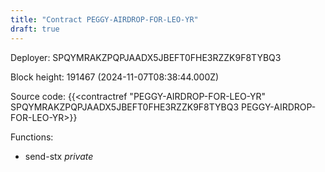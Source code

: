 ```yaml
---
title: "Contract PEGGY-AIRDROP-FOR-LEO-YR"
draft: true
---
```

Deployer: SPQYMRAKZPQPJAADX5JBEFT0FHE3RZZK9F8TYBQ3


 



Block height: 191467 (2024-11-07T08:38:44.000Z)

Source code: {{<contractref "PEGGY-AIRDROP-FOR-LEO-YR" SPQYMRAKZPQPJAADX5JBEFT0FHE3RZZK9F8TYBQ3 PEGGY-AIRDROP-FOR-LEO-YR>}}

Functions:

* send-stx _private_
